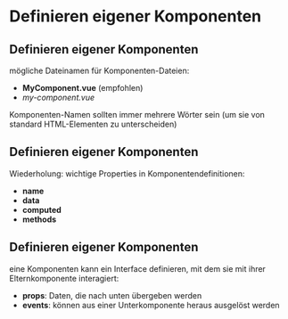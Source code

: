 # Definieren eigener Komponenten

## Definieren eigener Komponenten

mögliche Dateinamen für Komponenten-Dateien:

- **MyComponent.vue** (empfohlen)
- _my-component.vue_

Komponenten-Namen sollten immer mehrere Wörter sein (um sie von standard HTML-Elementen zu unterscheiden)

## Definieren eigener Komponenten

Wiederholung: wichtige Properties in Komponentendefinitionen:

- **name**
- **data**
- **computed**
- **methods**

## Definieren eigener Komponenten

eine Komponenten kann ein Interface definieren, mit dem sie mit ihrer Elternkomponente interagiert:

- **props**: Daten, die nach unten übergeben werden
- **events**: können aus einer Unterkomponente heraus ausgelöst werden
